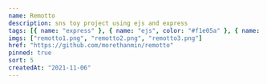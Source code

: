 ```yaml
---
name: Remotto
description: sns toy project using ejs and express
tags: [{ name: "express" }, { name: "ejs", color: "#f1e05a" }, { name: "toy project🧸", color: "#000000" }]
imgs: ["remotto1.png", "remotto2.png", "remotto3.png"]
href: "https://github.com/morethanmin/remotto"
pinned: true
sort: 5
createdAt: "2021-11-06"
---
```

